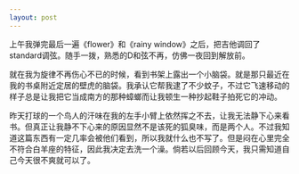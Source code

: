 ```yaml
---
layout: post
---
```

上午我弹完最后一遍《flower》和《rainy window》之后，把吉他调回了standard调弦。随手一拨，熟悉的D和弦不再，仿佛一夜回到解放前。

就在我为旋律不再伤心不已的时候，看到书架上露出一个小脑袋。就是那只最近在我的书桌附近定居的壁虎的脑袋。我承认它帮我逮了不少蚊子，不过它飞速移动的样子总是让我把它当成南方的那种蟑螂而让我顿生一种抄起鞋子拍死它的冲动。

昨天打球的一个鸟人的汗味在我的左手小臂上依然挥之不去，让我无法静下心来看书。但真正让我静不下心来的原因显然不是该死的狐臭味，而是两个人。不过我知道这篇东西有一定几率会被他们看到，所以我就什么也不写了。但是闷在心里完全不符合白羊座的特征，因此我决定去洗一个澡。倘若以后回顾今天，我只需知道自己今天很不爽就可以了。